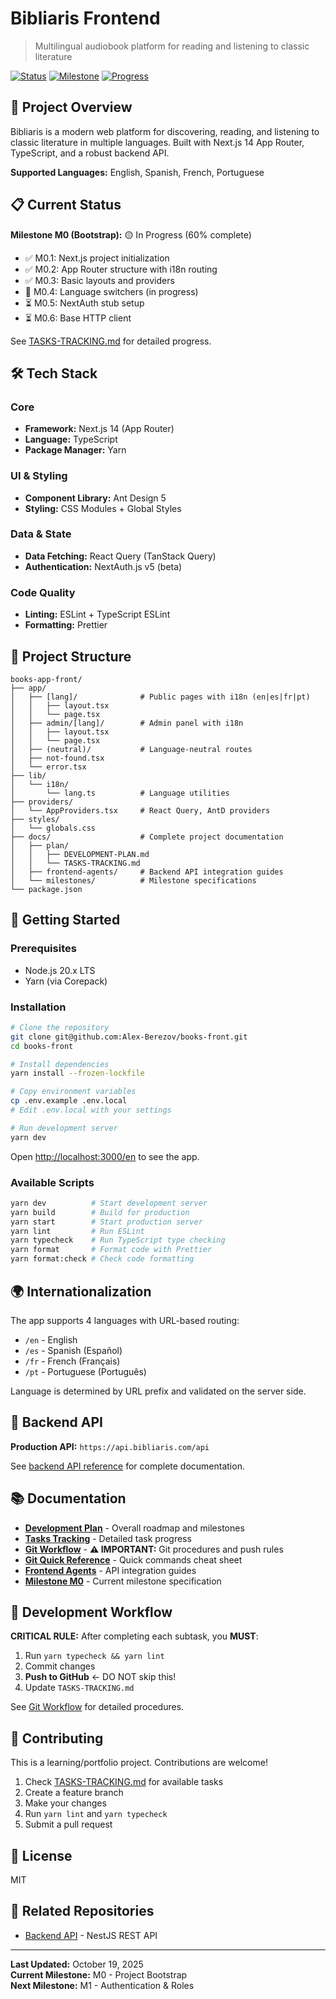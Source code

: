 # Bibliaris Frontend

> Multilingual audiobook platform for reading and listening to classic literature

[![Status](https://img.shields.io/badge/status-in_development-yellow)](https://github.com/Alex-Berezov/books-front)
[![Milestone](https://img.shields.io/badge/milestone-M0-blue)](./docs/plan/TASKS-TRACKING.md)
[![Progress](https://img.shields.io/badge/progress-6%25-orange)](./docs/plan/TASKS-TRACKING.md)

## 🚀 Project Overview

Bibliaris is a modern web platform for discovering, reading, and listening to classic literature in multiple languages. Built with Next.js 14 App Router, TypeScript, and a robust backend API.

**Supported Languages:** English, Spanish, French, Portuguese

## 📋 Current Status

**Milestone M0 (Bootstrap):** 🟡 In Progress (60% complete)

- ✅ M0.1: Next.js project initialization
- ✅ M0.2: App Router structure with i18n routing
- ✅ M0.3: Basic layouts and providers
- 🔄 M0.4: Language switchers (in progress)
- ⏳ M0.5: NextAuth stub setup
- ⏳ M0.6: Base HTTP client

See [TASKS-TRACKING.md](./docs/plan/TASKS-TRACKING.md) for detailed progress.

## 🛠️ Tech Stack

### Core

- **Framework:** Next.js 14 (App Router)
- **Language:** TypeScript
- **Package Manager:** Yarn

### UI & Styling

- **Component Library:** Ant Design 5
- **Styling:** CSS Modules + Global Styles

### Data & State

- **Data Fetching:** React Query (TanStack Query)
- **Authentication:** NextAuth.js v5 (beta)

### Code Quality

- **Linting:** ESLint + TypeScript ESLint
- **Formatting:** Prettier

## 📁 Project Structure

```
books-app-front/
├── app/
│   ├── [lang]/              # Public pages with i18n (en|es|fr|pt)
│   │   ├── layout.tsx
│   │   └── page.tsx
│   ├── admin/[lang]/        # Admin panel with i18n
│   │   ├── layout.tsx
│   │   └── page.tsx
│   ├── (neutral)/           # Language-neutral routes
│   ├── not-found.tsx
│   └── error.tsx
├── lib/
│   └── i18n/
│       └── lang.ts          # Language utilities
├── providers/
│   └── AppProviders.tsx     # React Query, AntD providers
├── styles/
│   └── globals.css
├── docs/                    # Complete project documentation
│   ├── plan/
│   │   ├── DEVELOPMENT-PLAN.md
│   │   └── TASKS-TRACKING.md
│   ├── frontend-agents/     # Backend API integration guides
│   └── milestones/          # Milestone specifications
└── package.json
```

## 🚀 Getting Started

### Prerequisites

- Node.js 20.x LTS
- Yarn (via Corepack)

### Installation

```bash
# Clone the repository
git clone git@github.com:Alex-Berezov/books-front.git
cd books-front

# Install dependencies
yarn install --frozen-lockfile

# Copy environment variables
cp .env.example .env.local
# Edit .env.local with your settings

# Run development server
yarn dev
```

Open [http://localhost:3000/en](http://localhost:3000/en) to see the app.

### Available Scripts

```bash
yarn dev          # Start development server
yarn build        # Build for production
yarn start        # Start production server
yarn lint         # Run ESLint
yarn typecheck    # Run TypeScript type checking
yarn format       # Format code with Prettier
yarn format:check # Check code formatting
```

## 🌍 Internationalization

The app supports 4 languages with URL-based routing:

- `/en` - English
- `/es` - Spanish (Español)
- `/fr` - French (Français)
- `/pt` - Portuguese (Português)

Language is determined by URL prefix and validated on the server side.

## 🔗 Backend API

**Production API:** `https://api.bibliaris.com/api`

See [backend API reference](./docs/frontend-agents/backend-api-reference.md) for complete documentation.

## 📚 Documentation

- **[Development Plan](./docs/plan/DEVELOPMENT-PLAN.md)** - Overall roadmap and milestones
- **[Tasks Tracking](./docs/plan/TASKS-TRACKING.md)** - Detailed task progress
- **[Git Workflow](./docs/GIT-WORKFLOW.md)** - **⚠️ IMPORTANT:** Git procedures and push rules
- **[Git Quick Reference](./docs/GIT-QUICK-REF.md)** - Quick commands cheat sheet
- **[Frontend Agents](./docs/frontend-agents/)** - API integration guides
- **[Milestone M0](./docs/milestones/M0-bootstrap.md)** - Current milestone specification

## 🔄 Development Workflow

**CRITICAL RULE:** After completing each subtask, you **MUST**:

1. Run `yarn typecheck && yarn lint`
2. Commit changes
3. **Push to GitHub** ← DO NOT skip this!
4. Update `TASKS-TRACKING.md`

See [Git Workflow](./docs/GIT-WORKFLOW.md) for detailed procedures.

## 🤝 Contributing

This is a learning/portfolio project. Contributions are welcome!

1. Check [TASKS-TRACKING.md](./docs/plan/TASKS-TRACKING.md) for available tasks
2. Create a feature branch
3. Make your changes
4. Run `yarn lint` and `yarn typecheck`
5. Submit a pull request

## 📄 License

MIT

## 🔗 Related Repositories

- [Backend API](https://github.com/Alex-Berezov/books-app-back) - NestJS REST API

---

**Last Updated:** October 19, 2025  
**Current Milestone:** M0 - Project Bootstrap  
**Next Milestone:** M1 - Authentication & Roles
